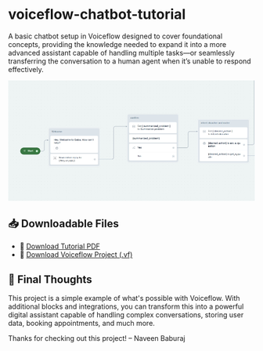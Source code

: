 # voiceflow-chatbot-tutorial
A basic chatbot setup in Voiceflow designed to cover foundational concepts, providing the knowledge needed to expand it into a more advanced assistant capable of handling multiple tasks—or seamlessly transferring the conversation to a human agent when it’s unable to respond effectively.

![ScreenShot](Screenshots/Screenshot_1-7-2025_81638_creator.voiceflow.com.jpeg)

## 📥 Downloadable Files

- 📄 [Download Tutorial PDF](Voiceflow%chatbot.pdf)
- 📁 [Download Voiceflow Project (.vf)](Voiceflow%chatbot.pdf)

## 🙏 Final Thoughts
This project is a simple example of what's possible with Voiceflow. With additional blocks and integrations, you can transform this into a powerful digital assistant capable of handling complex conversations, storing user data, booking appointments, and much more.

Thanks for checking out this project!
– Naveen Baburaj
